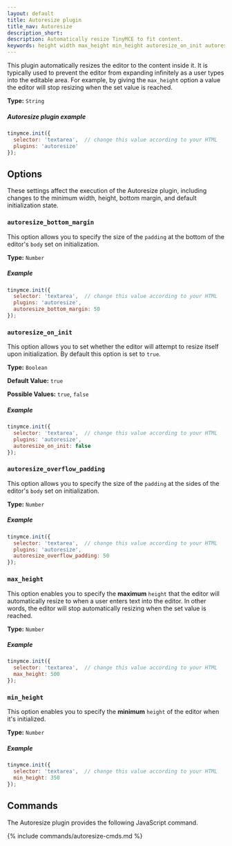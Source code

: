 ```yaml
---
layout: default
title: Autoresize plugin
title_nav: Autoresize
description_short:
description: Automatically resize TinyMCE to fit content.
keywords: height width max_height min_height autoresize_on_init autoresize_overflow_padding autoresize_overflow_padding
---
```


This plugin automatically resizes the editor to the content inside it. It is typically used to prevent the editor from expanding infinitely as a user types into the editable area. For example, by giving the `max_height` option a value the editor will stop resizing when the set value is reached.

**Type:** `String`

##### Autoresize plugin example

```js
tinymce.init({
  selector: 'textarea',  // change this value according to your HTML
  plugins: 'autoresize'
});
```

## Options

These settings affect the execution of the Autoresize plugin, including changes to the minimum width, height, bottom margin, and default initialization state.

### `autoresize_bottom_margin`

This option allows you to specify the size of the `padding` at the bottom of the editor's `body` set on initialization.

**Type:** `Number`

##### Example

```js
tinymce.init({
  selector: 'textarea',  // change this value according to your HTML
  plugins: 'autoresize',
  autoresize_bottom_margin: 50
});
```

### `autoresize_on_init`

This option allows you to set whether the editor will attempt to resize itself upon initialization. By default this option is set to `true`.

**Type:** `Boolean`

**Default Value:** `true`

**Possible Values:** `true`, `false`

##### Example

```js
tinymce.init({
  selector: 'textarea',  // change this value according to your HTML
  plugins: 'autoresize',
  autoresize_on_init: false
});
```

### `autoresize_overflow_padding`

This option allows you to specify the size of the `padding` at the sides of the editor's `body` set on initialization.

**Type:** `Number`

##### Example

```js
tinymce.init({
  selector: 'textarea',  // change this value according to your HTML
  plugins: 'autoresize',
  autoresize_overflow_padding: 50
});
```

### `max_height`

This option enables you to specify the **maximum** `height` that the editor will automatically resize to when a user enters text into the editor. In other words, the editor will stop automatically resizing when the set value is reached.

**Type:** `Number`

##### Example

```js
tinymce.init({
  selector: 'textarea',  // change this value according to your HTML
  max_height: 500
});
```

### `min_height`

This option enables you to specify the **minimum** `height` of the editor when it's initialized.

**Type:** `Number`

##### Example

```js
tinymce.init({
  selector: 'textarea',  // change this value according to your HTML
  min_height: 350
});
```

## Commands

The Autoresize plugin provides the following JavaScript command.

{% include commands/autoresize-cmds.md %}
